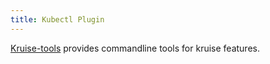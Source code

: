 ```yaml
---
title: Kubectl Plugin
---
```


[Kruise-tools](https://github.com/openkruise/kruise-tools) provides commandline tools for kruise features.
